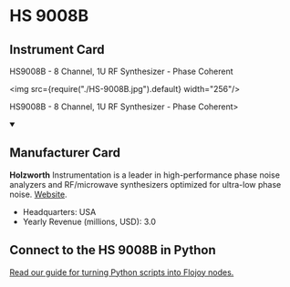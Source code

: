 
# HS 9008B

## Instrument Card

<div className="flex">

<div>

HS9008B - 8 Channel, 1U RF Synthesizer - Phase Coherent

</div>

<img src={require("./HS-9008B.jpg").default} width="256"/>

</div>

HS9008B - 8 Channel, 1U RF Synthesizer - Phase Coherent>

<details open>
<summary><h2>Manufacturer Card</h2></summary>

**Holzworth** Instrumentation is a leader in high-performance phase noise analyzers and RF/microwave synthesizers optimized for ultra-low phase noise. <a href="https://holzworth.com">Website</a>.

<ul>
  <li>Headquarters: USA</li>
  <li>Yearly Revenue (millions, USD): 3.0</li>
</ul>
</details>

## Connect to the HS 9008B in Python

[Read our guide for turning Python scripts into Flojoy nodes.](https://docs.flojoy.ai/custom-nodes/creating-custom-node/)



